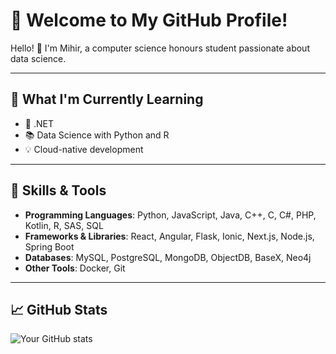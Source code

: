 # 🌟 Welcome to My GitHub Profile!

Hello! 👋 I'm Mihir, a computer science honours student passionate about data science.

---

## 🌱 What I'm Currently Learning
- 🚀 .NET
- 📚 Data Science with Python and R
- 💡 Cloud-native development

---

## 💼 Skills & Tools
- **Programming Languages**: Python, JavaScript, Java, C++, C, C#, PHP, Kotlin, R, SAS, SQL
- **Frameworks & Libraries**: React, Angular, Flask, Ionic, Next.js, Node.js, Spring Boot
- **Databases**: MySQL, PostgreSQL, MongoDB, ObjectDB, BaseX, Neo4j
- **Other Tools**: Docker, Git

---

## 📈 GitHub Stats
![Your GitHub stats](https://github-readme-stats.vercel.app/api?username=Mihir-Arjun&show_icons=true&theme=radical)  
